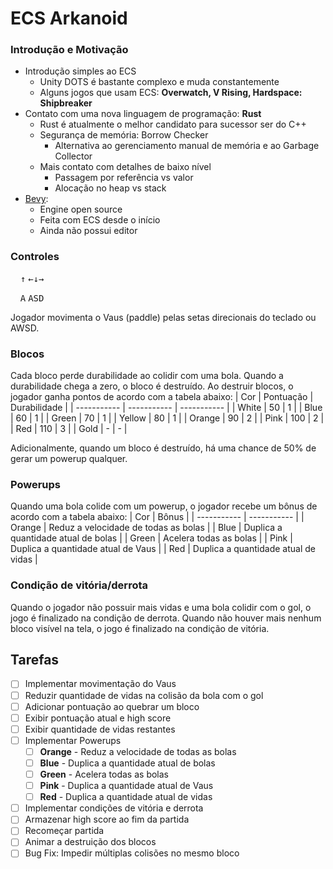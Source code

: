 # ECS Arkanoid

### Introdução e Motivação
- Introdução simples ao ECS
    - Unity DOTS é bastante complexo e muda constantemente
    - Alguns jogos que usam ECS: **Overwatch, V Rising, Hardspace: Shipbreaker**
- Contato com uma nova linguagem de programação: **Rust**
    - Rust é atualmente o melhor candidato para sucessor ser do C++
    - Segurança de memória: Borrow Checker
        - Alternativa ao gerenciamento manual de memória e ao Garbage Collector
    - Mais contato com detalhes de baixo nível
        - Passagem por referência vs valor
        - Alocação no heap vs stack
- [Bevy](https://github.com/bevyengine/bevy):
    - Engine open source
    - Feita com ECS desde o início
    - Ainda não possui editor

### Controles
&nbsp;&nbsp;&nbsp;&nbsp;<kbd>↑</kbd>
<kbd>←</kbd><kbd>↓</kbd><kbd>→</kbd>

&nbsp;&nbsp;&nbsp;&nbsp;<kbd>A</kbd>
<kbd>A</kbd><kbd>S</kbd><kbd>D</kbd>

Jogador movimenta o Vaus (paddle) pelas setas direcionais do teclado ou AWSD.

### Blocos
Cada bloco perde durabilidade ao colidir com uma bola. Quando a durabilidade chega a zero, o bloco é destruído.
Ao destruir blocos, o jogador ganha pontos de acordo com a tabela abaixo:
| Cor      | Pontuação | Durabilidade |
| ----------- | ----------- | ----------- |
| White      | 50       | 1       |
| Blue   | 60        | 1        |
| Green   | 70        | 1        |
| Yellow   | 80        | 1        |
| Orange   | 90        | 2        |
| Pink   | 100        | 2        |
| Red   | 110        | 3        |
| Gold   | -        | -        |

Adicionalmente, quando um bloco é destruído, há uma chance de 50% de gerar um powerup qualquer.

### Powerups
Quando uma bola colide com um powerup, o jogador recebe um bônus de acordo com a tabela abaixo:
| Cor      | Bônus |
| ----------- | ----------- |
| Orange   | Reduz a velocidade de todas as bolas |
| Blue   | Duplica a quantidade atual de bolas |
| Green   | Acelera todas as bolas |
| Pink   | Duplica a quantidade atual de Vaus |
| Red   | Duplica a quantidade atual de vidas |

### Condição de vitória/derrota
Quando o jogador não possuir mais vidas e uma bola colidir com o gol, o jogo é finalizado na condição de derrota.
Quando não houver mais nenhum bloco visível na tela, o jogo é finalizado na condição de vitória.

## Tarefas
- [ ] Implementar movimentação do Vaus
- [ ] Reduzir quantidade de vidas na colisão da bola com o gol
- [ ] Adicionar pontuação ao quebrar um bloco
- [ ] Exibir pontuação atual e high score
- [ ] Exibir quantidade de vidas restantes
- [ ] Implementar Powerups
    - [ ] **Orange** - Reduz a velocidade de todas as bolas
    - [ ] **Blue** - Duplica a quantidade atual de bolas
    - [ ] **Green** - Acelera todas as bolas
    - [ ] **Pink** - Duplica a quantidade atual de Vaus
    - [ ] **Red** - Duplica a quantidade atual de vidas
- [ ] Implementar condições de vitória e derrota
- [ ] Armazenar high score ao fim da partida
- [ ] Recomeçar partida
- [ ] Animar a destruição dos blocos
- [ ] Bug Fix: Impedir múltiplas colisões no mesmo bloco